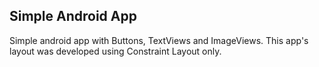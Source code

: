 ## Simple Android App

Simple android app with Buttons, TextViews and ImageViews.
This app's layout was developed using Constraint Layout only.
